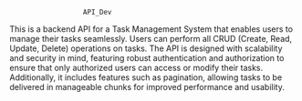                       API_Dev

This is a backend API for a Task Management System that enables users to manage their tasks seamlessly. Users can perform all CRUD (Create, Read, Update, Delete) operations on tasks. The API is designed with scalability and security in mind, featuring robust authentication and authorization to ensure that only authorized users can access or modify their tasks. Additionally, it includes features such as pagination, allowing tasks to be delivered in manageable chunks for improved performance and usability.
